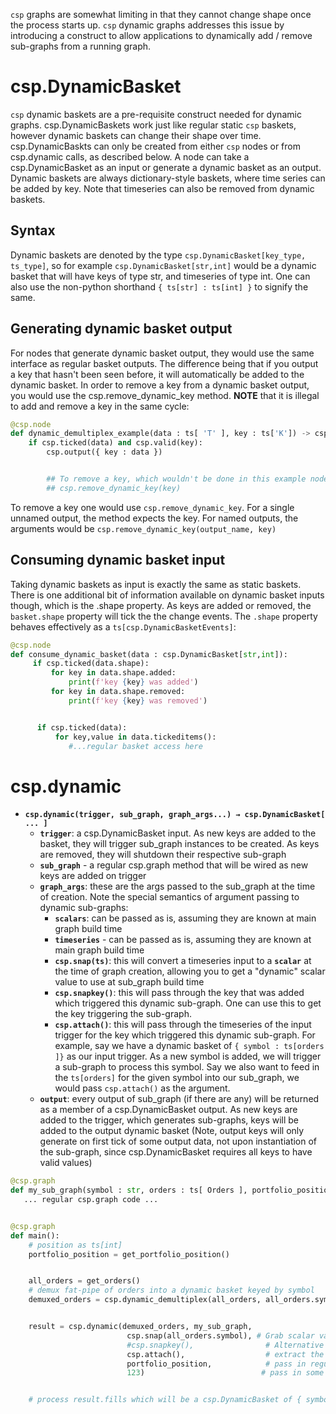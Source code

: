 `csp` graphs are somewhat limiting in that they cannot change shape once the process starts up.
`csp` dynamic graphs addresses this issue by introducing a construct to allow applications to dynamically add / remove sub-graphs from a running graph.

# csp.DynamicBasket

`csp` dynamic baskets are a pre-requisite construct needed for dynamic graphs.
csp.DynamicBaskets work just like regular static `csp` baskets, however dynamic baskets can change their shape over time.
csp.DynamicBaskts can only be created from either `csp` nodes or from csp.dynamic calls, as described below.
A node can take a csp.DynamicBasket as an input or generate a dynamic basket as an output.
Dynamic baskets are always dictionary-style baskets, where time series can be added by key.
Note that timeseries can also be removed from dynamic baskets.

## Syntax

Dynamic baskets are denoted by the type `csp.DynamicBasket[key_type, ts_type]`, so for example `csp.DynamicBasket[str,int]` would be a dynamic basket that will have keys of type str, and timeseries of type int.
One can also use the non-python shorthand `{ ts[str] : ts[int] }` to signify the same.

## Generating dynamic basket output

For nodes that generate dynamic basket output, they would use the same interface as regular basket outputs.
The difference being that if you output a key that hasn't been seen before, it will automatically be added to the dynamic basket.
In order to remove a key from a dynamic basket output, you would use the csp.remove_dynamic_key method.
**NOTE** that it is illegal to add and remove a key in the same cycle:

```python
@csp.node
def dynamic_demultiplex_example(data : ts[ 'T' ], key : ts['K']) -> csp.DynamicBasket['T', 'K']:
    if csp.ticked(data) and csp.valid(key):
        csp.output({ key : data })


        ## To remove a key, which wouldn't be done in this example node:
        ## csp.remove_dynamic_key(key)
```

To remove a key one would use `csp.remove_dynamic_key`.
For a single unnamed output, the method expects the key.
For named outputs, the arguments would be `csp.remove_dynamic_key(output_name, key)`

## Consuming dynamic basket input

Taking dynamic baskets as input is exactly the same as static baskets.
There is one additional bit of information available on dynamic basket inputs though, which is the .shape property.
As keys are added or removed, the `basket.shape` property will tick the the change events.
The `.shape` property behaves effectively as a `ts[csp.DynamicBasketEvents]`:

```python
@csp.node
def consume_dynamic_basket(data : csp.DynamicBasket[str,int]):
     if csp.ticked(data.shape):
         for key in data.shape.added:
             print(f'key {key} was added')
         for key in data.shape.removed:
             print(f'key {key} was removed')


      if csp.ticked(data):
          for key,value in data.tickeditems():
             #...regular basket access here
```

# csp.dynamic

- **`csp.dynamic(trigger, sub_graph, graph_args...) → csp.DynamicBasket[ ... ]`**
  - **`trigger`**: a csp.DynamicBasket input.
    As new keys are added to the basket, they will trigger sub_graph instances to be created.
    As keys are removed, they will shutdown their respective sub-graph
  - **`sub_graph`** - a regular csp.graph method that will be wired as new keys are added on trigger
  - **`graph_args`**: these are the args passed to the sub_graph at the time of creation.
    Note the special semantics of argument passing to dynamic sub-graphs:
    - **`scalars`**: can be passed as is, assuming they are known at main graph build time
    - **`timeseries`** - can be passed as is, assuming they are known at main graph build time
    - **`csp.snap(ts)`**: this will convert a timeseries input to a **`scalar`** at the time of graph creation, allowing you to get a "dynamic" scalar value to use at sub_graph build time
    - **`csp.snapkey()`**: this will pass through the key that was added which triggered this dynamic sub-graph.
      One can use this to get the key triggering the sub-graph.
    - **`csp.attach()`**: this will pass through the timeseries of the input trigger for the key which triggered this dynamic sub-graph.
      For example, say we have a dynamic basket of `{ symbol : ts[orders ]}` as our input trigger.
      As a new symbol is added, we will trigger a sub-graph to process this symbol.
      Say we also want to feed in the `ts[orders]` for the given symbol into our sub_graph, we would pass `csp.attach()` as the argument.
  - **`output`**: every output of sub_graph (if there are any) will be returned as a member of a csp.DynamicBasket output.
    As new keys are added to the trigger, which generates sub-graphs, keys will be added to the output dynamic basket
    (Note, output keys will only generate on first tick of some output data, not upon instantiation of the sub-graph, since csp.DynamicBasket requires all keys to have valid values)

```python
@csp.graph
def my_sub_graph(symbol : str, orders : ts[ Orders ], portfolio_position : ts[int], some_scalar : int) -> ts[Fill]:
   ... regular csp.graph code ...


@csp.graph
def main():
    # position as ts[int]
    portfolio_position = get_portfolio_position()


    all_orders = get_orders()
    # demux fat-pipe of orders into a dynamic basket keyed by symbol
    demuxed_orders = csp.dynamic_demultiplex(all_orders, all_orders.symbol)


    result = csp.dynamic(demuxed_orders, my_sub_graph,
                          csp.snap(all_orders.symbol), # Grab scalar value of all_orders.symbol at time of instantiation
                          #csp.snapkey(),                # Alternative way to grab the key that instantiated the sub-graph
                          csp.attach(),                  # extract the demuxed_orders[symbol] time series of the symbol being created in the sub_graph
                          portfolio_position,            # pass in regular ts[]
                          123)                          # pass in some scalar


    # process result.fills which will be a csp.DynamicBasket of { symbol : ts[Fill] }
```
